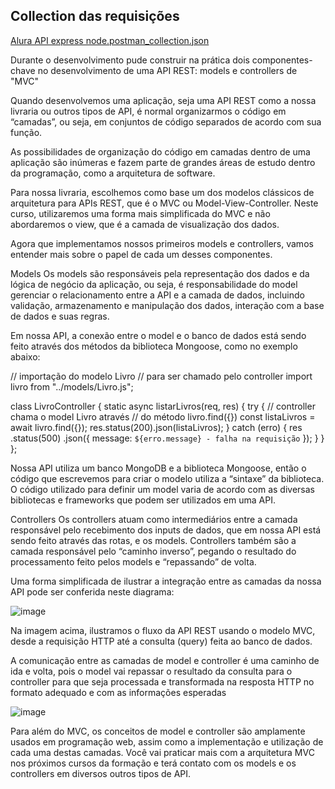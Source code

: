 ## Collection das requisições

[Alura API express node.postman_collection.json](https://github.com/user-attachments/files/18856920/Alura.API.express.node.postman_collection.json)



Durante o desenvolvimento pude construir na prática dois componentes-chave no desenvolvimento de uma API REST: models e controllers de "MVC"

Quando desenvolvemos uma aplicação, seja uma API REST como a nossa livraria ou outros tipos de API, é normal organizarmos o código em “camadas”, ou seja, em conjuntos de código separados de acordo com sua função.

As possibilidades de organização do código em camadas dentro de uma aplicação são inúmeras e fazem parte de grandes áreas de estudo dentro da programação, como a arquitetura de software.

Para nossa livraria, escolhemos como base um dos modelos clássicos de arquitetura para APIs REST, que é o MVC ou Model-View-Controller. Neste curso, utilizaremos uma forma mais simplificada do MVC e não abordaremos o view, que é a camada de visualização dos dados.

Agora que implementamos nossos primeiros models e controllers, vamos entender mais sobre o papel de cada um desses componentes.

Models
Os models são responsáveis pela representação dos dados e da lógica de negócio da aplicação, ou seja, é responsabilidade do model gerenciar o relacionamento entre a API e a camada de dados, incluindo validação, armazenamento e manipulação dos dados, interação com a base de dados e suas regras.

Em nossa API, a conexão entre o model e o banco de dados está sendo feito através dos métodos da biblioteca Mongoose, como no exemplo abaixo:

// importação do modelo Livro
// para ser chamado pelo controller
import livro from "../models/Livro.js";

class LivroController {
  static async listarLivros(req, res) {
   try {
    // controller chama o model Livro através
    // do método livro.find({})
     const listaLivros = await livro.find({});
     res.status(200).json(listaLivros);
   } catch (erro) {
     res
       .status(500)
       .json({ message: `${erro.message} - falha na requisição` });
   }
 }
};

Nossa API utiliza um banco MongoDB e a biblioteca Mongoose, então o código que escrevemos para criar o modelo utiliza a “sintaxe” da biblioteca. O código utilizado para definir um model varia de acordo com as diversas bibliotecas e frameworks que podem ser utilizados em uma API.

Controllers
Os controllers atuam como intermediários entre a camada responsável pelo recebimento dos inputs de dados, que em nossa API está sendo feito através das rotas, e os models. Controllers também são a camada responsável pelo “caminho inverso”, pegando o resultado do processamento feito pelos models e “repassando” de volta.

Uma forma simplificada de ilustrar a integração entre as camadas da nossa API pode ser conferida neste diagrama:

![image](https://github.com/user-attachments/assets/f3c56380-89bb-4179-9936-e0b68122a402)

Na imagem acima, ilustramos o fluxo da API REST usando o modelo MVC, desde a requisição HTTP até a consulta (query) feita ao banco de dados.

A comunicação entre as camadas de model e controller é uma caminho de ida e volta, pois o model vai repassar o resultado da consulta para o controller para que seja processada e transformada na resposta HTTP no formato adequado e com as informações esperadas

![image](https://github.com/user-attachments/assets/30688cd5-531f-462a-b155-8149cacf586d)

Para além do MVC, os conceitos de model e controller são amplamente usados em programação web, assim como a implementação e utilização de cada uma destas camadas. Você vai praticar mais com a arquitetura MVC nos próximos cursos da formação e terá contato com os models e os controllers em diversos outros tipos de API.
